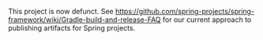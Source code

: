 This project is now defunct. See https://github.com/spring-projects/spring-framework/wiki/Gradle-build-and-release-FAQ for our current approach to publishing artifacts for Spring projects.
